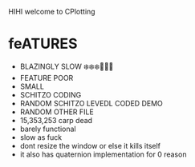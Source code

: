 HIHI
welcome to CPlotting

# feATURES

- BLAZINGLY SLOW ❄️❄️❄️🐌🐌🐌
- FEATURE POOR
- SMALL
- SCHITZO CODING
- RANDOM  SCHITZO LEVEDL  CODED DEMO
- RANDOM OTHER FILE
- 15,353,253 carp dead
- barely functional
- slow as fuck
- dont resize the window or else it kills itself
- it also has quaternion implementation for 0 reason